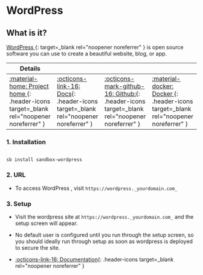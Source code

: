 # WordPress

## What is it?

[WordPress ](https://wordpress.org/){: target=_blank rel="noopener noreferrer" } is open source software you can use to create a beautiful website, blog, or app.

| Details     |             |             |             |
|-------------|-------------|-------------|-------------|
| [:material-home: Project home ](https://wordpress.org/){: .header-icons target=_blank rel="noopener noreferrer" } | [:octicons-link-16: Docs](https://wordpress.org/support/){: .header-icons target=_blank rel="noopener noreferrer" } | [:octicons-mark-github-16: Github:](https://github.com/docker-library/wordpress){: .header-icons target=_blank rel="noopener noreferrer" } | [:material-docker: Docker ](https://hub.docker.com/_/wordpress){: .header-icons target=_blank rel="noopener noreferrer" }|

### 1. Installation

``` shell

sb install sandbox-wordpress

```

### 2. URL

- To access WordPress , visit `https://wordpress._yourdomain.com_`

### 3. Setup

- Visit the wordpress site at `https://wordpress._yourdomain.com_` and the setup screen will appear.

- No default user is configured until you run through the setup screen, so you should ideally run through setup as soon as wordpress is deployed to secure the site.

- [:octicons-link-16: Documentation](https://wordpress.org/support/){: .header-icons target=_blank rel="noopener noreferrer" }
